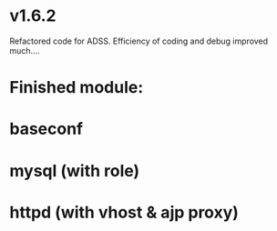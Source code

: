 # v1.6.2

Refactored code for ADSS. Efficiency of coding and debug improved much....

# Finished module:
# baseconf
# mysql (with role)
# httpd (with vhost & ajp proxy)

